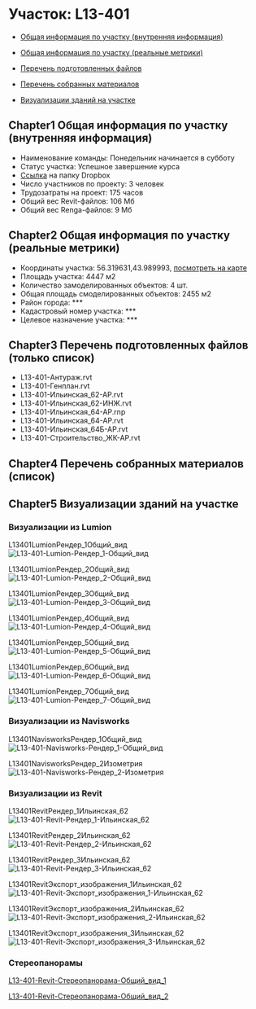 # Участок: L13-401

* [Общая информация по участку (внутренняя информация)](#Chapter1)

* [Общая информация по участку (реальные метрики)](#Chapter2)

* [Перечень подготовленных файлов](#Chapter3)

* [Перечень собранных материалов](#Chapter4)

* [Визуализации зданий на участке](#Chapter5)

## <a id="test">Chapter1</a> Общая информация по участку (внутренняя информация)
+ Наименование команды: Понедельник начинается в субботу
+ Статус участка: Успешное завершение курса
+ [Ссылка](https://www.dropbox.com/sh/wvvgv1nw1iqred9/AACx-CWnLbrm7UtYm3Q0FkR_a/L13_401?dl=0) на папку Dropbox
+ Число участников по проекту: 3 человек
+ Трудозатраты на проект: 175 часов
+ Общий вес Revit-файлов: 106 Мб
+ Общий вес Renga-файлов: 9 Мб
## <a id="test">Chapter2</a> Общая информация по участку (реальные метрики)
+ Координаты участка: 56.319631,43.989993, [посмотреть на карте](https://yandex.ru/maps/47/nizhny-novgorod/?ll=56.319631%2C43.989993&z=19)
+ Площадь участка: 4447 м2
+ Количество замоделированных объектов: 4 шт.
+ Общая площадь смоделированных объектов: 2455 м2
+ Район города: *** 
+ Кадастровый номер участка: *** 
+ Целевое назначение участка: *** 
## <a id="test">Chapter3</a> Перечень подготовленных файлов (только список)
+ L13-401-Антураж.rvt
+ L13-401-Генплан.rvt
+ L13-401-Ильинская_62-АР.rvt
+ L13-401-Ильинская_62-ИНЖ.rvt
+ L13-401-Ильинская_64-АР.rnp
+ L13-401-Ильинская_64-АР.rvt
+ L13-401-Ильинская_64Б-АР.rvt
+ L13-401-Строительство_ЖК-АР.rvt
## <a id="test">Chapter4</a> Перечень собранных материалов (список)
## <a id="test">Chapter5</a> Визуализации зданий на участке
### Визуализации из Lumion
L13401LumionРендер_1Общий_вид
![L13-401-Lumion-Рендер_1-Общий_вид](/Images/L13_401/L13-401-Lumion-Рендер_1-Общий_вид_Compressed.jpg)

L13401LumionРендер_2Общий_вид
![L13-401-Lumion-Рендер_2-Общий_вид](/Images/L13_401/L13-401-Lumion-Рендер_2-Общий_вид_Compressed.jpg)

L13401LumionРендер_3Общий_вид
![L13-401-Lumion-Рендер_3-Общий_вид](/Images/L13_401/L13-401-Lumion-Рендер_3-Общий_вид_Compressed.jpg)

L13401LumionРендер_4Общий_вид
![L13-401-Lumion-Рендер_4-Общий_вид](/Images/L13_401/L13-401-Lumion-Рендер_4-Общий_вид_Compressed.jpg)

L13401LumionРендер_5Общий_вид
![L13-401-Lumion-Рендер_5-Общий_вид](/Images/L13_401/L13-401-Lumion-Рендер_5-Общий_вид_Compressed.jpg)

L13401LumionРендер_6Общий_вид
![L13-401-Lumion-Рендер_6-Общий_вид](/Images/L13_401/L13-401-Lumion-Рендер_6-Общий_вид_Compressed.jpg)

L13401LumionРендер_7Общий_вид
![L13-401-Lumion-Рендер_7-Общий_вид](/Images/L13_401/L13-401-Lumion-Рендер_7-Общий_вид_Compressed.jpg)

### Визуализации из Navisworks
L13401NavisworksРендер_1Общий_вид
![L13-401-Navisworks-Рендер_1-Общий_вид](/Images/L13_401/L13-401-Navisworks-Рендер_1-Общий_вид_Compressed.jpg)

L13401NavisworksРендер_2Изометрия
![L13-401-Navisworks-Рендер_2-Изометрия](/Images/L13_401/L13-401-Navisworks-Рендер_2-Изометрия_Compressed.jpg)

### Визуализации из Revit
L13401RevitРендер_1Ильинская_62
![L13-401-Revit-Рендер_1-Ильинская_62](/Images/L13_401/L13-401-Revit-Рендер_1-Ильинская_62_Compressed.jpg)

L13401RevitРендер_2Ильинская_62
![L13-401-Revit-Рендер_2-Ильинская_62](/Images/L13_401/L13-401-Revit-Рендер_2-Ильинская_62_Compressed.jpg)

L13401RevitРендер_3Ильинская_62
![L13-401-Revit-Рендер_3-Ильинская_62](/Images/L13_401/L13-401-Revit-Рендер_3-Ильинская_62_Compressed.jpg)

L13401RevitЭкспорт_изображения_1Ильинская_62
![L13-401-Revit-Экспорт_изображения_1-Ильинская_62](/Images/L13_401/L13-401-Revit-Экспорт_изображения_1-Ильинская_62_Compressed.jpg)

L13401RevitЭкспорт_изображения_2Ильинская_62
![L13-401-Revit-Экспорт_изображения_2-Ильинская_62](/Images/L13_401/L13-401-Revit-Экспорт_изображения_2-Ильинская_62_Compressed.jpg)

L13401RevitЭкспорт_изображения_3Ильинская_62
![L13-401-Revit-Экспорт_изображения_3-Ильинская_62](/Images/L13_401/L13-401-Revit-Экспорт_изображения_3-Ильинская_62_Compressed.jpg)

### Стереопанорамы
[L13-401-Revit-Стереопанорама-Общий_вид_1](https://pano.autodesk.com/pano.html?url=jpgs/87c56fc0-a310-4b85-8158-d51adaa89592&version=2)

[L13-401-Revit-Стереопанорама-Общий_вид_2](https://pano.autodesk.com/pano.html?url=jpgs/f87d88e1-4b50-4f3a-9e54-4d1e354be83c&version=2)

